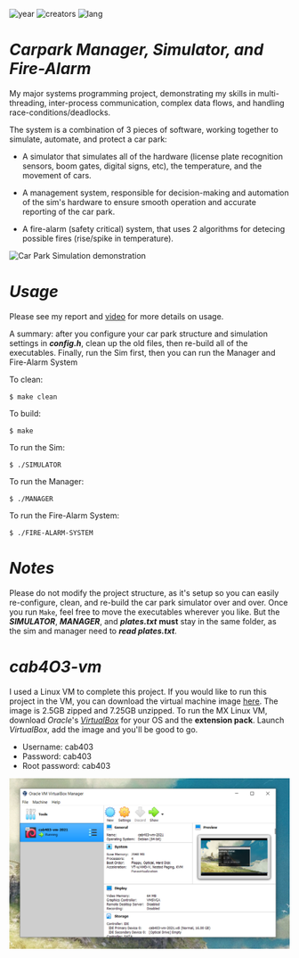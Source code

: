 ![year](https://img.shields.io/badge/2021-lightgrey?style=plastic)
![creators](https://img.shields.io/badge/Johnny%20Madigan-yellow?style=plastic)
![lang](https://img.shields.io/badge/C-informational?style=plastic&logo=C)

# ***Carpark Manager, Simulator, and Fire-Alarm***
My major systems programming project, demonstrating my skills in multi-threading, inter-process communication, complex data flows, and handling race-conditions/deadlocks.

The system is a combination of 3 pieces of software, working together to simulate, automate, and protect a car park:

- A simulator that simulates all of the hardware (license plate recognition sensors, boom gates, digital signs, etc), the temperature, and the movement of cars.

- A management system, responsible for decision-making and automation of the sim's hardware to ensure smooth operation and accurate reporting of the car park.

- A fire-alarm (safety critical) system, that uses 2 algorithms for detecing possible fires (rise/spike in temperature).

![Car Park Simulation demonstration](/docs/ezgif-carpark-demo.gif)

# ***Usage***
Please see my report and [video](https://www.youtube.com/watch?v=-4QtDzU25co) for more details on usage. 

A summary: after you configure your car park structure and simulation settings in ***config.h***, clean up the old files, then re-build all of the executables. Finally, run the Sim first, then you can run the Manager and Fire-Alarm System

To clean:
```
$ make clean
```

To build:
```
$ make
```

To run the Sim:
```
$ ./SIMULATOR
```

To run the Manager:
```
$ ./MANAGER
```

To run the Fire-Alarm System:
```
$ ./FIRE-ALARM-SYSTEM
```

# ***Notes***
Please do not modify the project structure, as it's setup so you can easily re-configure, clean, and re-build the car park simulator over and over. Once you run `Make`, feel free to move the executables wherever you like. But the ***SIMULATOR***, ***MANAGER***, and ***plates.txt*** **must** stay in the same folder, as the sim and manager need to ***read plates.txt***.

# ***cab4O3-vm***
I used a Linux VM to complete this project. If you would like to run this project in the VM, you can download the virtual machine image [here](https://drive.google.com/file/d/1TiWPam3fcElTRgOOGlEVmpV6JD4MMoQ9/view?usp=sharing). The image is 2.5GB zipped and 7.25GB unzipped. To run the MX Linux VM, download *Oracle*'s [*VirtualBox*](https://www.virtualbox.org) for your OS and the **extension pack**. Launch *VirtualBox*, add the image and you'll be good to go.

- Username: cab403
- Password: cab403
- Root password: cab403

![VM settings](/docs/VM-settings.png)
